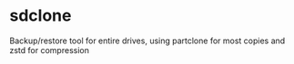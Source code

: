 # sdclone
Backup/restore tool for entire drives, using partclone for most copies and zstd for compression
